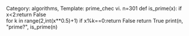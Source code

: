 Category: algorithms, Template: prime_chec vi.
n=301 
def is_prime(x):
    if x<2:return False  
    for k in range(2,int(x**0.5)+1)
        if x%k==0:return False
    return True
print(n, "prime?", is_prime(n)
